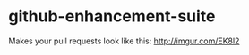github-enhancement-suite
========================

Makes your pull requests look like this: http://imgur.com/EK8l2
